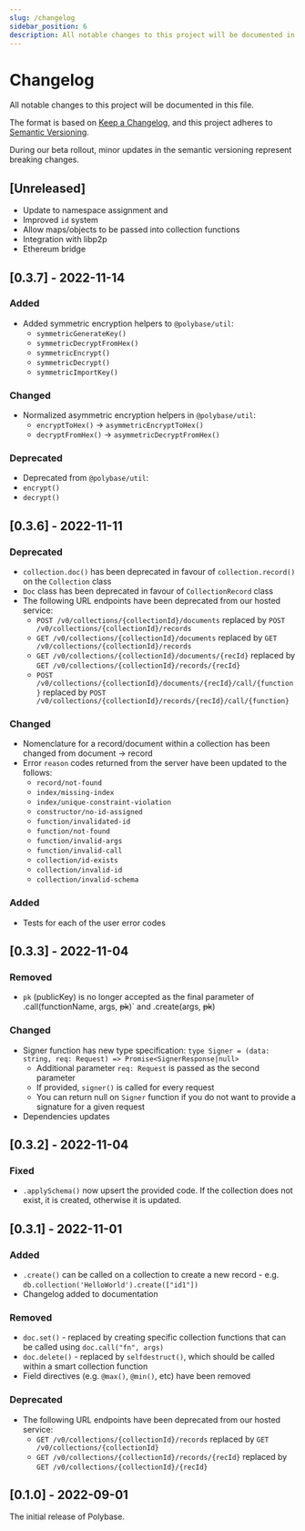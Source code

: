 ```yaml
---
slug: /changelog
sidebar_position: 6
description: All notable changes to this project will be documented in this file. Polybase adheres to Semantic Versioning.
---
```


# Changelog

All notable changes to this project will be documented in this file.

The format is based on [Keep a Changelog](https://keepachangelog.com/en/1.0.0/),
and this project adheres to [Semantic Versioning](https://semver.org/spec/v2.0.0.html).

During our beta rollout, minor updates in the semantic versioning represent breaking changes.


## [Unreleased]

 - Update to namespace assignment and 
 - Improved `id` system
 - Allow maps/objects to be passed into collection functions 
 - Integration with libp2p
 - Ethereum bridge


## [0.3.7] - 2022-11-14

### Added
 
 - Added symmetric encryption helpers to `@polybase/util`:
   - `symmetricGenerateKey()`
   - `symmetricDecryptFromHex()`
   - `symmetricEncrypt()`
   - `symmetricDecrypt()`
   - `symmetricImportKey()`

### Changed

 - Normalized asymmetric encryption helpers in `@polybase/util`:
   - `encryptToHex()` -> `asymmetricEncryptToHex()`
   - `decryptFromHex()` -> `asymmetricDecryptFromHex()`

### Deprecated

 - Deprecated from `@polybase/util`:
  - `encrypt()`
  - `decrypt()`


## [0.3.6] - 2022-11-11

### Deprecated

 - `collection.doc()` has been deprecated in favour of `collection.record()` on the `Collection` class
 - `Doc` class has been deprecated in favour of `CollectionRecord` class
 - The following URL endpoints have been deprecated from our hosted service:
   - `POST /v0/collections/{collectionId}/documents` replaced by `POST /v0/collections/{collectionId}/records` 
   - `GET /v0/collections/{collectionId}/documents` replaced by `GET /v0/collections/{collectionId}/records`
   - `GET /v0/collections/{collectionId}/documents/{recId}` replaced by `GET /v0/collections/{collectionId}/records/{recId}`
   - `POST /v0/collections/{collectionId}/documents/{recId}/call/{function}` replaced by `POST /v0/collections/{collectionId}/records/{recId}/call/{function}`

### Changed
  - Nomenclature for a record/document within a collection has been changed from document -> record
  - Error `reason` codes returned from the server have been updated to the follows:
    - `record/not-found`
    - `index/missing-index`
    - `index/unique-constraint-violation`
    - `constructor/no-id-assigned`
    - `function/invalidated-id`
    - `function/not-found`
    - `function/invalid-args`
    - `function/invalid-call`
    - `collection/id-exists`
    - `collection/invalid-id`
    - `collection/invalid-schema`

### Added
 - Tests for each of the user error codes



## [0.3.3] - 2022-11-04

### Removed

 - `pk` (publicKey) is no longer accepted as the final parameter of .call(functionName, args, ~~pk~~)` and .create(args, ~~pk~~)

### Changed

 - Signer function has new type specification: `type Signer = (data: string, req: Request) => Promise<SignerResponse|null>`
   - Additional parameter `req: Request` is passed as the second parameter
   - If provided, `signer()` is called for every request
   - You can return null on `Signer` function if you do not want to provide a signature for a given request
 - Dependencies updates


## [0.3.2] - 2022-11-04

### Fixed

 - `.applySchema()` now upsert the provided code. If the collection does not exist, it is created, otherwise it is updated.

## [0.3.1] - 2022-11-01

### Added

 - `.create()` can be called on a collection to create a new record - e.g. `db.collection('HelloWorld').create(["id1"])`
 - Changelog added to documentation


### Removed

 - `doc.set()` - replaced by creating specific collection functions that can be called using `doc.call("fn", args)`
 - `doc.delete()` - replaced by `selfdestruct()`, which should be called within a smart collection function
 - Field directives (e.g. `@max()`, `@min()`, etc) have been removed


### Deprecated

 - The following URL endpoints have been deprecated from our hosted service:
   - `GET /v0/collections/{collectionId}/records` replaced by `GET /v0/collections/{collectionId}`
   - `GET /v0/collections/{collectionId}/records/{recId}` replaced by `GET /v0/collections/{collectionId}/{recId}`



## [0.1.0] - 2022-09-01

The initial release of Polybase.



